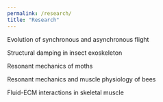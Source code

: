 ```yaml
---
permalink: /research/
title: "Research"
---
```

Evolution of synchronous and asynchronous flight

Structural damping in insect exoskeleton

Resonant mechanics of moths

Resonant mechanics and muscle physiology of bees

Fluid-ECM interactions in skeletal muscle


